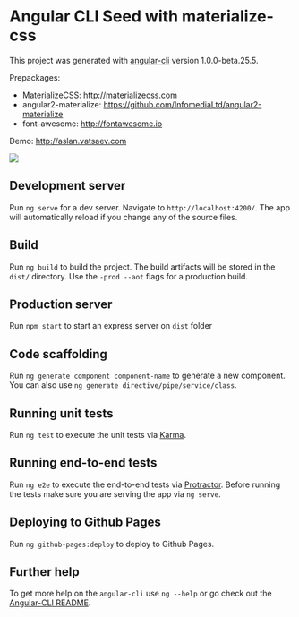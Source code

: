 # Angular CLI Seed with materialize-css

This project was generated with [angular-cli](https://github.com/angular/angular-cli) version 1.0.0-beta.25.5.

Prepackages:

- MaterializeCSS: http://materializecss.com
- angular2-materialize: https://github.com/InfomediaLtd/angular2-materialize
- font-awesome: http://fontawesome.io

Demo: http://aslan.vatsaev.com

![](http://i.imgur.com/KkKsPP2.png)

## Development server
Run `ng serve` for a dev server. Navigate to `http://localhost:4200/`. The app will automatically reload if you change any of the source files.

## Build

Run `ng build` to build the project. The build artifacts will be stored in the `dist/` directory. Use the `-prod --aot` flags for a production build.

## Production server

Run `npm start` to start an express server on ```dist``` folder

## Code scaffolding

Run `ng generate component component-name` to generate a new component. You can also use `ng generate directive/pipe/service/class`.



## Running unit tests

Run `ng test` to execute the unit tests via [Karma](https://karma-runner.github.io).

## Running end-to-end tests

Run `ng e2e` to execute the end-to-end tests via [Protractor](http://www.protractortest.org/).
Before running the tests make sure you are serving the app via `ng serve`.

## Deploying to Github Pages

Run `ng github-pages:deploy` to deploy to Github Pages.

## Further help

To get more help on the `angular-cli` use `ng --help` or go check out the [Angular-CLI README](https://github.com/angular/angular-cli/blob/master/README.md).
